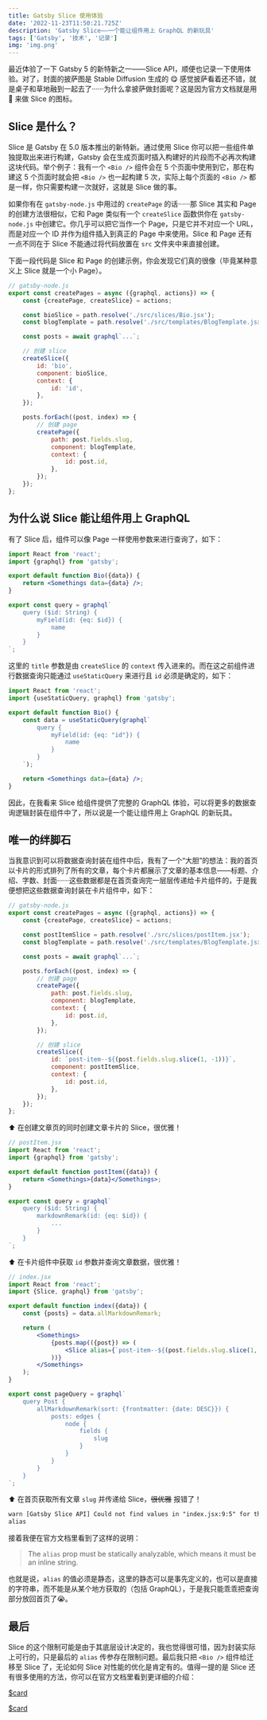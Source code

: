 ```yaml
---
title: Gatsby Slice 使用体验
date: '2022-11-23T11:50:21.725Z'
description: 'Gatsby Slice——一个能让组件用上 GraphQL 的新玩具'
tags: ['Gatsby', '技术', '记录']
img: 'img.png'
---
```


最近体验了一下 Gatsby 5 的新特新之一——Slice API，顺便也记录一下使用体验。对了，封面的披萨图是 Stable Diffusion 生成的 😋 感觉披萨看着还不错，就是桌子和草地融到一起去了······为什么拿披萨做封面呢？这是因为官方文档就是用 🍕 来做 Slice 的图标。

## Slice 是什么？

Slice 是 Gatsby 在 5.0 版本推出的新特新。通过使用 Slice 你可以把一些组件单独提取出来进行构建，Gatsby 会在生成页面时插入构建好的片段而不必再次构建这块代码。举个例子：我有一个 `<Bio />` 组件会在 5 个页面中使用到它，那在构建这 5 个页面时就会把 `<Bio />` 也一起构建 5 次，实际上每个页面的 `<Bio />` 都是一样，你只需要构建一次就好，这就是 Slice 做的事。

如果你有在 `gatsby-node.js` 中用过的 `createPage` 的话······那 Slice 其实和 Page 的创建方法很相似，它和 Page 类似有一个 `createSlice` 函数供你在 `gatsby-node.js` 中创建它。你几乎可以把它当作一个 Page，只是它并不对应一个 URL，而是对应一个 ID 并作为组件插入到真正的 Page 中来使用。Slice 和 Page 还有一点不同在于 Slice 不能通过将代码放置在 `src` 文件夹中来直接创建。

下面一段代码是 Slice 和 Page 的创建示例，你会发现它们真的很像（毕竟某种意义上 Slice 就是一个小 Page）。

```js
// gatsby-node.js
export const createPages = async ({graphql, actions}) => {
    const {createPage, createSlice} = actions;

    const bioSlice = path.resolve('./src/slices/Bio.jsx');
    const blogTemplate = path.resolve('./src/templates/BlogTemplate.jsx');

    const posts = await graphql`...`;

    // 创建 slice
    createSlice({
        id: 'bio',
        component: bioSlice,
        context: {
            id: 'id',
        },
    });

    posts.forEach((post, index) => {
        // 创建 page
        createPage({
            path: post.fields.slug,
            component: blogTemplate,
            context: {
                id: post.id,
            },
        });
    });
};
```

## 为什么说 Slice 能让组件用上 GraphQL

有了 Slice 后，组件可以像 Page 一样使用参数来进行查询了，如下：

```jsx
import React from 'react';
import {graphql} from 'gatsby';

export default function Bio({data}) {
    return <Somethings data={data} />;
}

export const query = graphql`
    query ($id: String) {
        myField(id: {eq: $id}) {
            name
        }
    }
`;
```

这里的 `title` 参数是由 `createSlice` 的 `context` 传入进来的。而在这之前组件进行数据查询只能通过 `useStaticQuery` 来进行且 `id` 必须是确定的，如下：

```jsx
import React from 'react';
import {useStaticQuery, graphql} from 'gatsby';

export default function Bio() {
    const data = useStaticQuery(graphql`
        query {
            myField(id: {eq: "id"}) {
                name
            }
        }
    `);

    return <Somethings data={data} />;
}
```

因此，在我看来 Slice 给组件提供了完整的 GraphQL 体验，可以将更多的数据查询逻辑封装在组件中了，所以说是一个能让组件用上 GraphQL 的新玩具。

## 唯一的绊脚石

当我意识到可以将数据查询封装在组件中后，我有了一个“大胆”的想法：我的首页以卡片的形式排列了所有的文章，每个卡片都展示了文章的基本信息——标题、介绍、字数、封面······这些数据都是在首页查询完一层层传递给卡片组件的，于是我便想把这些数据查询封装在卡片组件中，如下：

```js
// gatsby-node.js
export const createPages = async ({graphql, actions}) => {
    const {createPage, createSlice} = actions;

    const postItemSlice = path.resolve('./src/slices/postItem.jsx');
    const blogTemplate = path.resolve('./src/templates/BlogTemplate.jsx');

    const posts = await graphql`...`;

    posts.forEach((post, index) => {
        // 创建 page
        createPage({
            path: post.fields.slug,
            component: blogTemplate,
            context: {
                id: post.id,
            },
        });

        // 创建 slice
        createSlice({
            id: `post-item--${(post.fields.slug.slice(1, -1))}`,
            component: postItemSlice,
            context: {
                id: post.id,
            },
        });
    });
};
```

⬆️ 在创建文章页的同时创建文章卡片的 Slice，很优雅！

```jsx
// postItem.jsx
import React from 'react';
import {graphql} from 'gatsby';

export default function postItem({data}) {
    return <Somethings>{data}</Somethings>;
}

export const query = graphql`
    query ($id: String) {
        markdownRemark(id: {eq: $id}) {
            ...
        }
    }
`;
```

⬆️ 在卡片组件中获取 `id` 参数并查询文章数据，很优雅！

```jsx
// index.jsx
import React from 'react';
import {Slice, graphql} from 'gatsby';

export default function index({data}) {
    const {posts} = data.allMarkdownRemark;

    return (
        <Somethings>
            {posts.map(({post}) => (
                <Slice alias={`post-item--${(post.fields.slug.slice(1, -1))}`} />
            ))}
        </Somethings>
    );
}

export const pageQuery = graphql`
    query Post {
        allMarkdownRemark(sort: {frontmatter: {date: DESC}}) {
            posts: edges {
                node {
                    fields {
                        slug
                    }
                }
            }
        }
    }
`;
```

⬆️ 在首页获取所有文章 `slug` 并传递给 Slice，~~很优雅~~ 报错了！

```txt
warn [Gatsby Slice API] Could not find values in "index.jsx:9:5" for the following props at build time:
alias
```

接着我便在官方文档里看到了这样的说明：

> The `alias` prop must be statically analyzable, which means it must be an inline string.

也就是说，`alias` 的值必须是静态，这里的静态可以是事先定义的，也可以是直接的字符串，而不能是从某个地方获取的（包括 GraphQL），于是我只能乖乖把查询部分放回首页了😭。

## 最后

Slice 的这个限制可能是由于其底层设计决定的，我也觉得很可惜，因为封装实际上可行的，只是最后的 `alias` 传参存在限制问题。最后我只把 `<Bio />` 组件给迁移至 Slice 了，无论如何 Slice 对性能的优化是肯定有的。值得一提的是 Slice 还有很多使用的方法，你可以在官方文档里看到更详细的介绍：

[$card](https://www.gatsbyjs.com/docs/reference/built-in-components/gatsby-slice/)

[$card](https://www.gatsbyjs.com/docs/how-to/performance/using-slices/)
